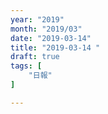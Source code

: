 ```yaml
---
year: "2019"
month: "2019/03"
date: "2019-03-14"
title: "2019-03-14 "
draft: true
tags: [
    "日報"
]

---
```


